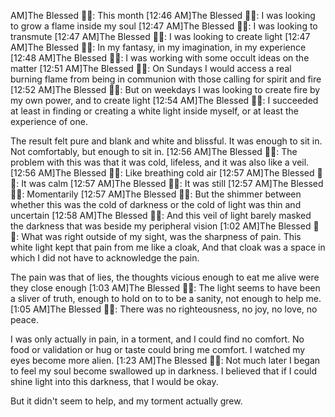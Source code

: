 

AM]The Blessed 🧞✨: This month
[12:46 AM]The Blessed 🧞✨: I was looking to grow a flame inside my soul
[12:47 AM]The Blessed 🧞✨: I was looking to transmute
[12:47 AM]The Blessed 🧞✨: I was looking to create light
[12:47 AM]The Blessed 🧞✨: In my fantasy, in my imagination, in my experience
[12:48 AM]The Blessed 🧞✨: I was working with some occult ideas on the matter
[12:51 AM]The Blessed 🧞✨: On Sundays I would access a real burning flame from being in communion with those calling for spirit and fire
[12:52 AM]The Blessed 🧞✨: But on weekdays I was looking to create fire by my own power, and to create light
[12:54 AM]The Blessed 🧞✨: I succeeded at least in finding or creating a white light inside myself, 
or at least the experience of one. 

The result felt pure and blank and white and blissful. It was enough to sit in. Not comfortably, but enough to sit in.
[12:56 AM]The Blessed 🧞✨: The problem with this was that it was cold, lifeless, and it was also like a veil.
[12:56 AM]The Blessed 🧞✨: Like breathing cold air
[12:57 AM]The Blessed 🧞✨: It was calm
[12:57 AM]The Blessed 🧞✨: It was still
[12:57 AM]The Blessed 🧞✨: Momentarily
[12:57 AM]The Blessed 🧞✨: But the shimmer between whether this was the cold of darkness or the cold of light was thin and uncertain
[12:58 AM]The Blessed 🧞✨: And this veil of light barely masked the darkness that was beside my peripheral vision
[1:02 AM]The Blessed 🧞✨: What was right outside of my sight, 
was the sharpness of pain. 
This white light kept that pain from me like a cloak, 
And that cloak was a space in which I did not have to acknowledge the pain. 

The pain was that of lies, the thoughts vicious enough to eat me alive were they close enough
[1:03 AM]The Blessed 🧞✨: The light seems to have been a sliver of truth, enough to hold on to to be a sanity, not enough to help me.
[1:05 AM]The Blessed 🧞✨: There was no righteousness, no joy, no love, no peace. 

I was only actually in pain, in a torment, and I could find no comfort. No food or validation or hug or taste could bring me comfort. 
I watched my eyes become more alien.
[1:23 AM]The Blessed 🧞✨: Not much later I began to feel my soul become swallowed up in darkness. 
I believed that if I could shine light into this darkness, that I would be okay. 

But it didn't seem to help, and my torment actually grew.